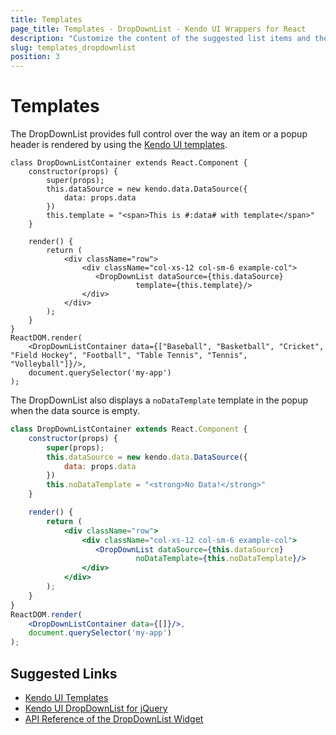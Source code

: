 ```yaml
---
title: Templates
page_title: Templates - DropDownList - Kendo UI Wrappers for React
description: "Customize the content of the suggested list items and the drop-down list elements of a Kendo UI DropDownList wrapper for React."
slug: templates_dropdownlist
position: 3
---
```


# Templates

The DropDownList provides full control over the way an item or a popup header is rendered by using the [Kendo UI templates](http://docs.telerik.com/kendo-ui/framework/templates/overview).

```jsx-preview
class DropDownListContainer extends React.Component {
    constructor(props) {
        super(props);
        this.dataSource = new kendo.data.DataSource({
            data: props.data
        })
        this.template = "<span>This is #:data# with template</span>"
    }

    render() {
        return (
            <div className="row">
                <div className="col-xs-12 col-sm-6 example-col">
                   <DropDownList dataSource={this.dataSource}
                            template={this.template}/>
                </div>
            </div>
        );
    }
}
ReactDOM.render(
    <DropDownListContainer data={["Baseball", "Basketball", "Cricket", "Field Hockey", "Football", "Table Tennis", "Tennis", "Volleyball"]}/>,
    document.querySelector('my-app')
);
```

The DropDownList also displays a `noDataTemplate` template in the popup when the data source is empty.

```jsx
class DropDownListContainer extends React.Component {
    constructor(props) {
        super(props);
        this.dataSource = new kendo.data.DataSource({
            data: props.data
        })
        this.noDataTemplate = "<strong>No Data!</strong>"
    }

    render() {
        return (
            <div className="row">
                <div className="col-xs-12 col-sm-6 example-col">
                   <DropDownList dataSource={this.dataSource}
                            noDataTemplate={this.noDataTemplate}/>
                </div>
            </div>
        );
    }
}
ReactDOM.render(
    <DropDownListContainer data={[]}/>,
    document.querySelector('my-app')
);
```

## Suggested Links

* [Kendo UI Templates](http://docs.telerik.com/kendo-ui/framework/templates/overview)
* [Kendo UI DropDownList for jQuery](https://docs.telerik.com/kendo-ui/controls/editors/dropdownlist/overview)
* [API Reference of the DropDownList Widget](https://docs.telerik.com/kendo-ui/api/javascript/ui/dropdownlist)
